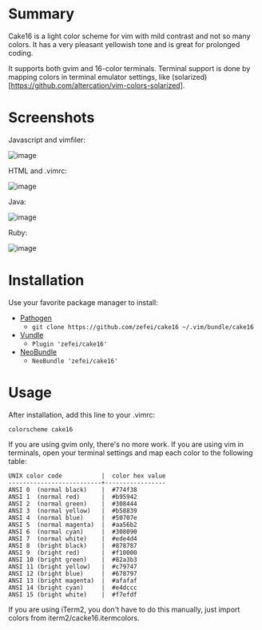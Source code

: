 Summary
=======

Cake16 is a light color scheme for vim with mild contrast and not so many 
colors. It has a very pleasant yellowish tone and is great for prolonged coding.

It supports both gvim and 16-color terminals. Terminal support is done by 
mapping colors in terminal emulator settings, like 
(solarized)[https://github.com/altercation/vim-colors-solarized].

Screenshots
===========

Javascript and vimfiler:

![image](https://raw.githubusercontent.com/zefei/cake16/master/screenshots/javascript_vimfiler.png)

HTML and .vimrc:

![image](https://raw.githubusercontent.com/zefei/cake16/master/screenshots/html_viml.png)

Java:

![image](https://raw.githubusercontent.com/zefei/cake16/master/screenshots/java.png)

Ruby:

![image](https://raw.githubusercontent.com/zefei/cake16/master/screenshots/ruby.png)

Installation
============

Use your favorite package manager to install:

* [Pathogen](https://github.com/tpope/vim-pathogen)
  * `git clone https://github.com/zefei/cake16 ~/.vim/bundle/cake16`
* [Vundle](https://github.com/gmarik/Vundle.vim)
  * `Plugin 'zefei/cake16'`
* [NeoBundle](https://github.com/Shougo/neobundle.vim)
  * `NeoBundle 'zefei/cake16'`

Usage
=====

After installation, add this line to your .vimrc:

    colorscheme cake16

If you are using gvim only, there's no more work. If you are using vim in 
terminals, open your terminal settings and map each color to the following 
table:

    UNIX color code           |  color hex value
    --------------------------+-----------------
    ANSI 0  (normal black)    |  #774f38
    ANSI 1  (normal red)      |  #b95942
    ANSI 2  (normal green)    |  #308444
    ANSI 3  (normal yellow)   |  #b58839
    ANSI 4  (normal blue)     |  #50707e
    ANSI 5  (normal magenta)  |  #aa56b2
    ANSI 6  (normal cyan)     |  #308090
    ANSI 7  (normal white)    |  #ede4d4
    ANSI 8  (bright black)    |  #878787
    ANSI 9  (bright red)      |  #f10000
    ANSI 10 (bright green)    |  #82a3b3
    ANSI 11 (bright yellow)   |  #c79747
    ANSI 12 (bright blue)     |  #678797
    ANSI 13 (bright magenta)  |  #afafaf
    ANSI 14 (bright cyan)     |  #e4dccc
    ANSI 15 (bright white)    |  #f7efdf

If you are using iTerm2, you don't have to do this manually, just import colors 
from iterm2/cacke16.itermcolors.
